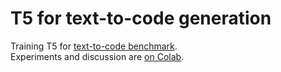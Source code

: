 # T5 for text-to-code generation

Training T5 for [text-to-code benchmark](https://github.com/microsoft/CodeXGLUE/tree/main/Text-Code/text-to-code). <br>
Experiments and discussion are [on Colab](https://colab.research.google.com/drive/19D7GN7w7wBLrw11tVjp2duPisrTcIfsr).

